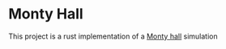 # Monty Hall
This project is a rust implementation of a [Monty hall](https://en.wikipedia.org/wiki/Monty_Hall_problem) simulation